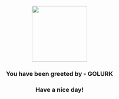 <p align="center">
            <img src="https://raw.githubusercontent.com/PokeAPI/sprites/master/sprites/pokemon/623.png" width="150" height="150">
          </p>
          <h3 align="center">You have been greeted by - <b>GOLURK</b></h3>
          <h3 align="center">Have a nice day!</h3>
